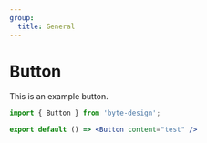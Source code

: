 ```yaml
---
group:
  title: General
---
```


# Button

This is an example button.

```jsx
import { Button } from 'byte-design';

export default () => <Button content="test" />
```